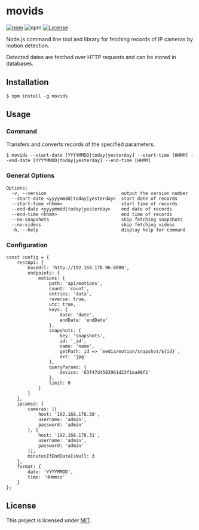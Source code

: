# movids

[![npm](https://img.shields.io/npm/v/movids)](https://www.npmjs.com/package/movids)
![npm](https://img.shields.io/npm/dw/movids?label=↓)
[![License](https://img.shields.io/badge/License-MIT-blue.svg)](https://github.com/aoephtua/movids/blob/master/LICENSE)

Node.js command line tool and library for fetching records of IP cameras by motion detection.

Detected dates are fetched over HTTP requests and can be stored in databases.

## Installation

    $ npm install -g movids

## Usage

### Command

Transfers and converts records of the specified parameters.

    $ movids --start-date [YYYYMMDD|today|yesterday] --start-time [HHMM] --end-date [YYYYMMDD|today|yesterday] --end-time [HHMM]

### General Options

```
Options:
  -v, --version                            output the version number
  --start-date <yyyymmdd|today|yesterday>  start date of records
  --start-time <hhmm>                      start time of records
  --end-date <yyyymmdd|today|yesterday>    end date of records
  --end-time <hhmm>                        end time of records
  --no-snapshots                           skip fetching snapshots
  --no-videos                              skip fetching videos
  -h, --help                               display help for command
```

### Configuration

```
const config = {
    restApi: {
        baseUrl: 'http://192.168.178.96:8000',
        endpoints: {
            motions: {
                path: 'api/motions',
                count: 'count',
                entries: 'data',
                reverse: true,
                utc: true,
                keys: {
                    date: 'date',
                    endDate: 'endDate'
                },
                snapshots: {
                    key: 'snapshots',
                    id: '_id',
                    name: 'name',
                    getPath: id => `media/motion/snapshot/${id}`,
                    ext: 'jpg'
                },
                queryParams: {
                    device: '63f47d4503961d23f1ea98f2'
                },
                limit: 0
            }
        }
    },
    ipcamsd: {
        cameras: [{
            host: '192.168.178.30',
            username: 'admin',
            password: 'admin'
        }, {
            host: '192.168.178.31',
            username: 'admin',
            password: 'admin'
        }],
        minutesIfEndDateIsNull: 3
    },
    format: {
        date: 'YYYYMMDD',
        time: 'HHmmss'
    }
};
```

## License

This project is licensed under [MIT](https://github.com/aoephtua/movids/blob/master/LICENSE).